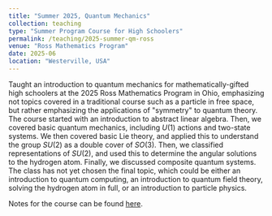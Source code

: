 ```yaml
---
title: "Summer 2025, Quantum Mechanics"
collection: teaching
type: "Summer Program Course for High Schoolers"
permalink: /teaching/2025-summer-qm-ross
venue: "Ross Mathematics Program"
date: 2025-06
location: "Westerville, USA"
---
```


Taught an introduction to quantum mechanics for mathematically-gifted high schoolers at the 2025 Ross Mathematics Program in Ohio, emphasizing not topics covered in a traditional course such as a particle in free space, but rather emphasizing the applications of "symmetry" to quantum theory. The course started with an introduction to abstract linear algebra. Then, we covered basic quantum mechanics, including $U(1)$ actions and two-state systems. We then covered basic Lie theory, and applied this to understand the group $SU(2)$ as a double cover of $SO(3)$. Then, we classified representations of $SU(2)$, and used this to determine the angular solutions to the hydrogen atom. Finally, we discussed composite quantum systems. The class has not yet chosen the final topic, which could be either an introduction to quantum computing, an introduction to quantum field theory, solving the hydrogen atom in full, or an introduction to particle physics.

Notes for the course can be found [here](https://karthikp-2100.github.io/files/2025_04_06_qm_draft.pdf).
